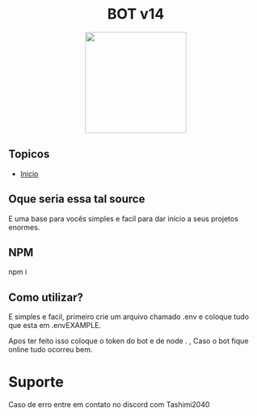 <h1 align="center">BOT v14</h1>
   <p align="center">

 <img src="https://github.com/Tashimi2040/BotV14/assets/132114580/997a1876-1fb3-43f3-9975-b6a7b3990c83.jpg" width="200" />

</p>


<h2>Topicos</h2>

* [Inicio](/index.js)

 <h2>Oque seria essa tal source</h2>
<p> E uma base para vocês simples e facil para dar inicio a seus projetos enormes.</p>

<h2>NPM</h2> 
<p>npm i</p>

<h2>Como utilizar?</h2>
<p>E simples e facil, primeiro crie um arquivo chamado .env e coloque tudo que esta em .envEXAMPLE.</p>

Apos ter feito isso coloque o token do bot e de node . , Caso o bot fique online tudo ocorreu bem.
# Suporte
Caso de erro entre em contato no discord com Tashimi2040

